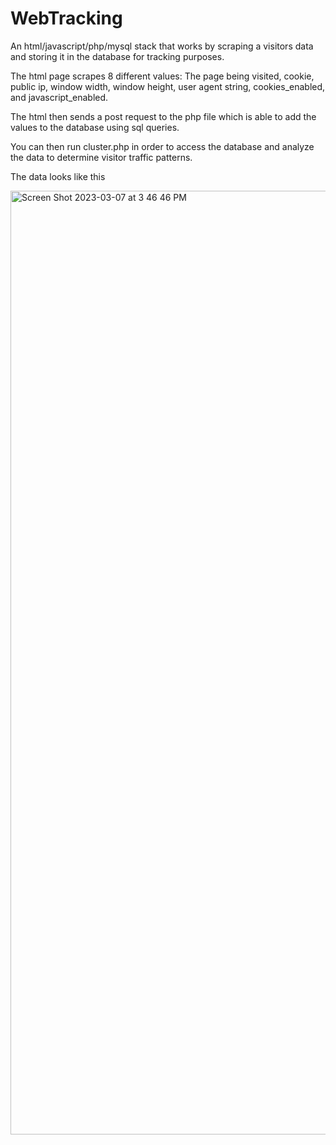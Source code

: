 # WebTracking
An html/javascript/php/mysql stack that works by scraping a visitors data and storing it in the database for tracking purposes.


The html page scrapes 8 different values: The page being visited, cookie, public ip, window width, window height, user agent string, cookies_enabled, and javascript_enabled.

The html then sends a post request to the php file which is able to add the values to the database using sql queries. 

You can then run cluster.php in order to access the database and analyze the data to determine visitor traffic patterns. 



The data looks like this 

<img width="1510" alt="Screen Shot 2023-03-07 at 3 46 46 PM" src="https://user-images.githubusercontent.com/63489213/229796234-01a0c84b-cc87-4fda-848e-2bd95b1dbe85.png">

